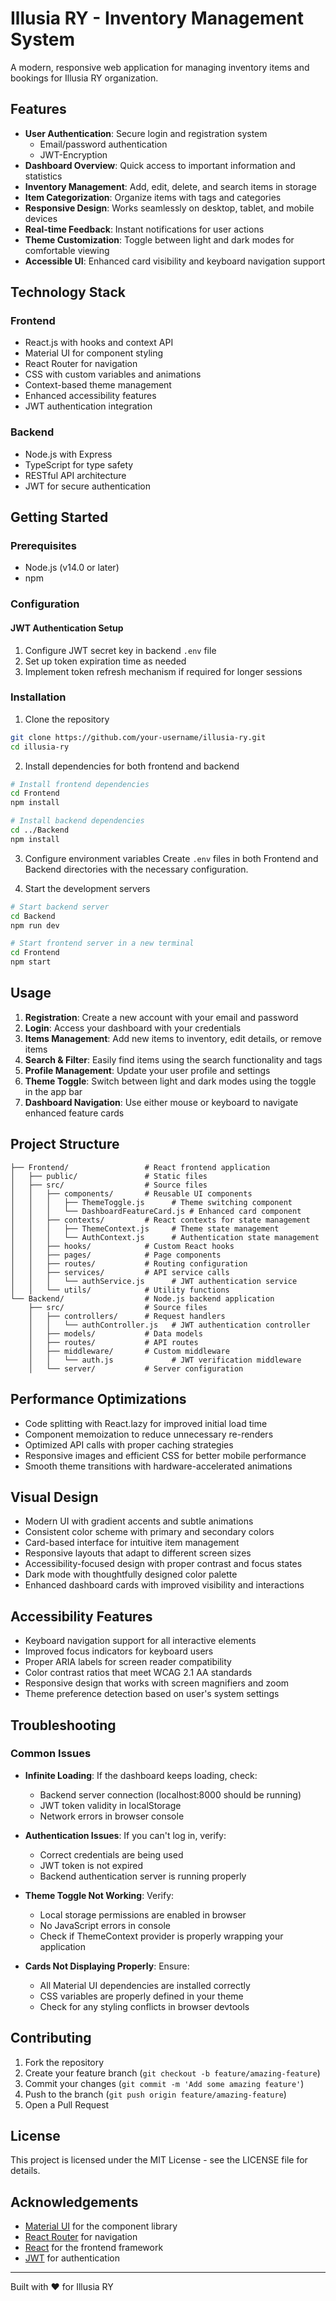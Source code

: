 # Illusia RY - Inventory Management System

A modern, responsive web application for managing inventory items and bookings for Illusia RY organization.



## Features

- **User Authentication**: Secure login and registration system
  - Email/password authentication
  - JWT-Encryption
- **Dashboard Overview**: Quick access to important information and statistics
- **Inventory Management**: Add, edit, delete, and search items in storage
- **Item Categorization**: Organize items with tags and categories
- **Responsive Design**: Works seamlessly on desktop, tablet, and mobile devices
- **Real-time Feedback**: Instant notifications for user actions
- **Theme Customization**: Toggle between light and dark modes for comfortable viewing
- **Accessible UI**: Enhanced card visibility and keyboard navigation support

## Technology Stack

### Frontend
- React.js with hooks and context API
- Material UI for component styling
- React Router for navigation
- CSS with custom variables and animations
- Context-based theme management
- Enhanced accessibility features
- JWT authentication integration

### Backend
- Node.js with Express
- TypeScript for type safety
- RESTful API architecture
- JWT for secure authentication

## Getting Started

### Prerequisites
- Node.js (v14.0 or later)
- npm

### Configuration

#### JWT Authentication Setup
1. Configure JWT secret key in backend `.env` file
2. Set up token expiration time as needed
3. Implement token refresh mechanism if required for longer sessions

### Installation

1. Clone the repository
```bash
git clone https://github.com/your-username/illusia-ry.git
cd illusia-ry
```

2. Install dependencies for both frontend and backend
```bash
# Install frontend dependencies
cd Frontend
npm install

# Install backend dependencies
cd ../Backend
npm install
```

3. Configure environment variables
Create `.env` files in both Frontend and Backend directories with the necessary configuration.

4. Start the development servers
```bash
# Start backend server
cd Backend
npm run dev

# Start frontend server in a new terminal
cd Frontend
npm start
```

## Usage

1. **Registration**: Create a new account with your email and password
2. **Login**: Access your dashboard with your credentials
3. **Items Management**: Add new items to inventory, edit details, or remove items
4. **Search & Filter**: Easily find items using the search functionality and tags
5. **Profile Management**: Update your user profile and settings
6. **Theme Toggle**: Switch between light and dark modes using the toggle in the app bar
7. **Dashboard Navigation**: Use either mouse or keyboard to navigate enhanced feature cards

## Project Structure

```
├── Frontend/                 # React frontend application
│   ├── public/               # Static files
│   ├── src/                  # Source files
│   │   ├── components/       # Reusable UI components
│   │   │   ├── ThemeToggle.js      # Theme switching component
│   │   │   └── DashboardFeatureCard.js # Enhanced card component
│   │   ├── contexts/         # React contexts for state management
│   │   │   ├── ThemeContext.js     # Theme state management
│   │   │   └── AuthContext.js      # Authentication state management
│   │   ├── hooks/            # Custom React hooks
│   │   ├── pages/            # Page components
│   │   ├── routes/           # Routing configuration
│   │   ├── services/         # API service calls
│   │   │   └── authService.js      # JWT authentication service
│   │   └── utils/            # Utility functions
└── Backend/                  # Node.js backend application
    ├── src/                  # Source files
    │   ├── controllers/      # Request handlers
    │   │   └── authController.js   # JWT authentication controller
    │   ├── models/           # Data models
    │   ├── routes/           # API routes
    │   ├── middleware/       # Custom middleware
    │   │   └── auth.js             # JWT verification middleware
    │   └── server/           # Server configuration
```

## Performance Optimizations

- Code splitting with React.lazy for improved initial load time
- Component memoization to reduce unnecessary re-renders
- Optimized API calls with proper caching strategies
- Responsive images and efficient CSS for better mobile performance
- Smooth theme transitions with hardware-accelerated animations

## Visual Design

- Modern UI with gradient accents and subtle animations
- Consistent color scheme with primary and secondary colors
- Card-based interface for intuitive item management
- Responsive layouts that adapt to different screen sizes
- Accessibility-focused design with proper contrast and focus states
- Dark mode with thoughtfully designed color palette
- Enhanced dashboard cards with improved visibility and interactions

## Accessibility Features

- Keyboard navigation support for all interactive elements
- Improved focus indicators for keyboard users
- Proper ARIA labels for screen reader compatibility
- Color contrast ratios that meet WCAG 2.1 AA standards
- Responsive design that works with screen magnifiers and zoom
- Theme preference detection based on user's system settings

## Troubleshooting

### Common Issues

- **Infinite Loading**: If the dashboard keeps loading, check:
  - Backend server connection (localhost:8000 should be running)
  - JWT token validity in localStorage
  - Network errors in browser console
  
- **Authentication Issues**: If you can't log in, verify:
  - Correct credentials are being used
  - JWT token is not expired
  - Backend authentication server is running properly
  
- **Theme Toggle Not Working**: Verify:
  - Local storage permissions are enabled in browser
  - No JavaScript errors in console
  - Check if ThemeContext provider is properly wrapping your application

- **Cards Not Displaying Properly**: Ensure:
  - All Material UI dependencies are installed correctly
  - CSS variables are properly defined in your theme
  - Check for any styling conflicts in browser devtools

## Contributing

1. Fork the repository
2. Create your feature branch (`git checkout -b feature/amazing-feature`)
3. Commit your changes (`git commit -m 'Add some amazing feature'`)
4. Push to the branch (`git push origin feature/amazing-feature`)
5. Open a Pull Request

## License

This project is licensed under the MIT License - see the LICENSE file for details.

## Acknowledgements

- [Material UI](https://mui.com/) for the component library
- [React Router](https://reactrouter.com/) for navigation
- [React](https://reactjs.org/) for the frontend framework
- [JWT](https://jwt.io/) for authentication

---

Built with ❤️ for Illusia RY

